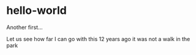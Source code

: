 # hello-world
Another first...

Let us see how far I can go with this
12 years ago it was not a walk in the park
